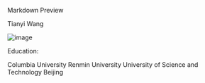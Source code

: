 
Markdown Preview

Tianyi Wang

![image](https://github.com/user-attachments/assets/437c7f14-31c7-4450-bf1f-39344263ec83)


Education:

Columbia University
Renmin University
University of Science and Technology Beijing
